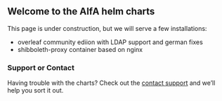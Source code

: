 ## Welcome to the AIfA helm charts

This page is under construction, but we will serve a few installations:

- overleaf community ediion with LDAP support and german fixes
- shibboleth-proxy container based on nginx

### Support or Contact

Having trouble with the charts? Check out the  [contact support](mailto:ocordes@astro.uni.bonn.de?subject=Trouble%20with%20AIfA%20helm%20charts) and we’ll help you sort it out.
